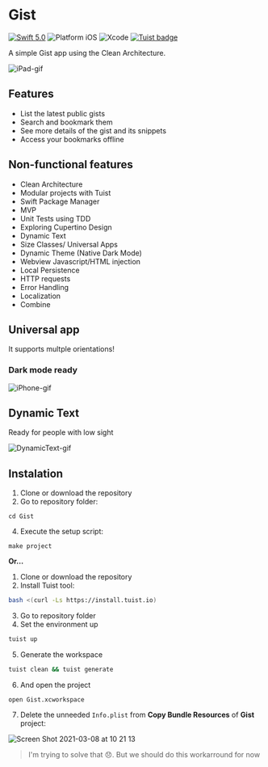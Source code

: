 # Gist

[![Swift 5.0](https://img.shields.io/badge/Swift-5.3-orange.svg?style=flat)](https://swift.org)
![Platform iOS](https://img.shields.io/badge/platform-iOS%2014-inactive)
![Xcode](https://img.shields.io/badge/IDE-Xcode%2012.3-blue)
[![Tuist badge](https://img.shields.io/badge/Powered%20by-Tuist-blue)](https://tuist.io)

A simple Gist app using the Clean Architecture.

![iPad-gif](https://user-images.githubusercontent.com/2760956/89153164-c2214080-d53a-11ea-8f00-73b8c401449d.gif)

## Features

- List the latest public gists
- Search and bookmark them
- See more details of the gist and its snippets
- Access your bookmarks offline

## Non-functional features

- Clean Architecture
- Modular projects with Tuist
- Swift Package Manager
- MVP
- Unit Tests using TDD
- Exploring Cupertino Design
- Dynamic Text
- Size Classes/ Universal Apps
- Dynamic Theme (Native Dark Mode)
- Webview Javascript/HTML injection
- Local Persistence
- HTTP requests
- Error Handling
- Localization
- Combine

## Universal app

It supports multple orientations!

### Dark mode ready

![iPhone-gif](https://user-images.githubusercontent.com/2760956/89153148-bd5c8c80-d53a-11ea-88f1-e64d405d60b8.gif)

## Dynamic Text

Ready for people with low sight

![DynamicText-gif](https://user-images.githubusercontent.com/2760956/89153169-c3eb0400-d53a-11ea-9084-ec33de2dea85.gif)


## Instalation

1. Clone or download the repository
3. Go to repository folder:
```
cd Gist
```
4. Execute the setup script:
```
make project
```

**Or...**

1. Clone or download the repository
2. Install Tuist tool:
```bash
bash <(curl -Ls https://install.tuist.io)
```
3. Go to repository folder
4. Set the environment up
```bash
tuist up
```
5. Generate the workspace
```bash
tuist clean && tuist generate
```
6. And open the project
```
open Gist.xcworkspace
```
7. Delete the unneeded `Info.plist` from **Copy Bundle Resources** of **Gist** project:

![Screen Shot 2021-03-08 at 10 21 13](https://user-images.githubusercontent.com/2760956/110327243-7c5cb700-7ff8-11eb-81e5-fd43c4cce456.png)


> I'm trying to solve that 😞. But we should do this workarround for now
